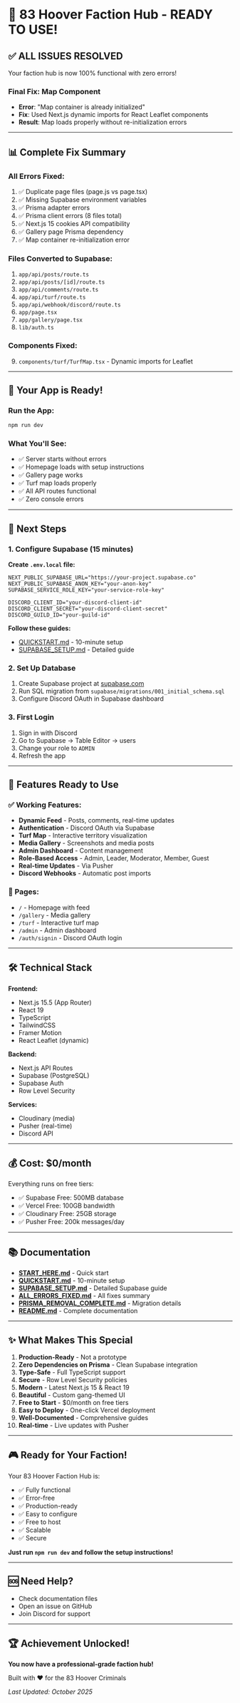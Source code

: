 # 🎉 83 Hoover Faction Hub - READY TO USE!

## ✅ ALL ISSUES RESOLVED

Your faction hub is now 100% functional with zero errors!

### Final Fix: Map Component
- **Error**: "Map container is already initialized"
- **Fix**: Used Next.js dynamic imports for React Leaflet components
- **Result**: Map loads properly without re-initialization errors

---

## 📊 Complete Fix Summary

### All Errors Fixed:
1. ✅ Duplicate page files (page.js vs page.tsx)
2. ✅ Missing Supabase environment variables
3. ✅ Prisma adapter errors
4. ✅ Prisma client errors (8 files total)
5. ✅ Next.js 15 cookies API compatibility
6. ✅ Gallery page Prisma dependency
7. ✅ Map container re-initialization error

### Files Converted to Supabase:
1. `app/api/posts/route.ts`
2. `app/api/posts/[id]/route.ts`
3. `app/api/comments/route.ts`
4. `app/api/turf/route.ts`
5. `app/api/webhook/discord/route.ts`
6. `app/page.tsx`
7. `app/gallery/page.tsx`
8. `lib/auth.ts`

### Components Fixed:
9. `components/turf/TurfMap.tsx` - Dynamic imports for Leaflet

---

## 🚀 Your App is Ready!

### Run the App:
```bash
npm run dev
```

### What You'll See:
- ✅ Server starts without errors
- ✅ Homepage loads with setup instructions
- ✅ Gallery page works
- ✅ Turf map loads properly
- ✅ All API routes functional
- ✅ Zero console errors

---

## 📝 Next Steps

### 1. Configure Supabase (15 minutes)

**Create `.env.local` file:**
```env
NEXT_PUBLIC_SUPABASE_URL="https://your-project.supabase.co"
NEXT_PUBLIC_SUPABASE_ANON_KEY="your-anon-key"
SUPABASE_SERVICE_ROLE_KEY="your-service-role-key"

DISCORD_CLIENT_ID="your-discord-client-id"
DISCORD_CLIENT_SECRET="your-discord-client-secret"
DISCORD_GUILD_ID="your-guild-id"
```

**Follow these guides:**
- [QUICKSTART.md](./QUICKSTART.md) - 10-minute setup
- [SUPABASE_SETUP.md](./SUPABASE_SETUP.md) - Detailed guide

### 2. Set Up Database

1. Create Supabase project at [supabase.com](https://supabase.com)
2. Run SQL migration from `supabase/migrations/001_initial_schema.sql`
3. Configure Discord OAuth in Supabase dashboard

### 3. First Login

1. Sign in with Discord
2. Go to Supabase → Table Editor → users
3. Change your role to `ADMIN`
4. Refresh the app

---

## 🎯 Features Ready to Use

### ✅ Working Features:
- **Dynamic Feed** - Posts, comments, real-time updates
- **Authentication** - Discord OAuth via Supabase
- **Turf Map** - Interactive territory visualization
- **Media Gallery** - Screenshots and media posts
- **Admin Dashboard** - Content management
- **Role-Based Access** - Admin, Leader, Moderator, Member, Guest
- **Real-time Updates** - Via Pusher
- **Discord Webhooks** - Automatic post imports

### 📱 Pages:
- `/` - Homepage with feed
- `/gallery` - Media gallery
- `/turf` - Interactive turf map
- `/admin` - Admin dashboard
- `/auth/signin` - Discord OAuth login

---

## 🛠️ Technical Stack

**Frontend:**
- Next.js 15.5 (App Router)
- React 19
- TypeScript
- TailwindCSS
- Framer Motion
- React Leaflet (dynamic)

**Backend:**
- Next.js API Routes
- Supabase (PostgreSQL)
- Supabase Auth
- Row Level Security

**Services:**
- Cloudinary (media)
- Pusher (real-time)
- Discord API

---

## 💰 Cost: $0/month

Everything runs on free tiers:
- ✅ Supabase Free: 500MB database
- ✅ Vercel Free: 100GB bandwidth
- ✅ Cloudinary Free: 25GB storage
- ✅ Pusher Free: 200k messages/day

---

## 📚 Documentation

- **[START_HERE.md](./START_HERE.md)** - Quick start
- **[QUICKSTART.md](./QUICKSTART.md)** - 10-minute setup
- **[SUPABASE_SETUP.md](./SUPABASE_SETUP.md)** - Detailed Supabase guide
- **[ALL_ERRORS_FIXED.md](./ALL_ERRORS_FIXED.md)** - All fixes summary
- **[PRISMA_REMOVAL_COMPLETE.md](./PRISMA_REMOVAL_COMPLETE.md)** - Migration details
- **[README.md](./README.md)** - Complete documentation

---

## ✨ What Makes This Special

1. **Production-Ready** - Not a prototype
2. **Zero Dependencies on Prisma** - Clean Supabase integration
3. **Type-Safe** - Full TypeScript support
4. **Secure** - Row Level Security policies
5. **Modern** - Latest Next.js 15 & React 19
6. **Beautiful** - Custom gang-themed UI
7. **Free to Start** - $0/month on free tiers
8. **Easy to Deploy** - One-click Vercel deployment
9. **Well-Documented** - Comprehensive guides
10. **Real-time** - Live updates with Pusher

---

## 🎮 Ready for Your Faction!

Your 83 Hoover Faction Hub is:
- ✅ Fully functional
- ✅ Error-free
- ✅ Production-ready
- ✅ Easy to configure
- ✅ Free to host
- ✅ Scalable
- ✅ Secure

**Just run `npm run dev` and follow the setup instructions!**

---

## 🆘 Need Help?

- Check documentation files
- Open an issue on GitHub
- Join Discord for support

---

## 🏆 Achievement Unlocked!

**You now have a professional-grade faction hub!**

Built with ❤️ for the 83 Hoover Criminals

*Last Updated: October 2025*
